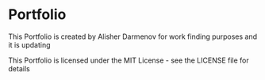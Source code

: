 # Portfolio
This Portfolio is created by Alisher Darmenov for work finding purposes and it is updating 

This Portfolio is licensed under the MIT License - see the LICENSE file for details
